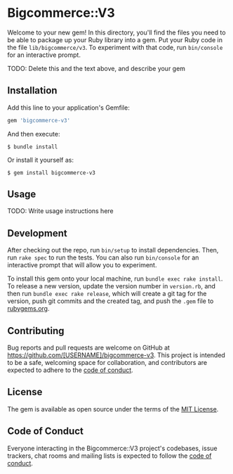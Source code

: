 # Bigcommerce::V3

Welcome to your new gem! In this directory, you'll find the files you need to be able to package up your Ruby library into a gem. Put your Ruby code in the file `lib/bigcommerce/v3`. To experiment with that code, run `bin/console` for an interactive prompt.

TODO: Delete this and the text above, and describe your gem

## Installation

Add this line to your application's Gemfile:

```ruby
gem 'bigcommerce-v3'
```

And then execute:

    $ bundle install

Or install it yourself as:

    $ gem install bigcommerce-v3

## Usage

TODO: Write usage instructions here

## Development

After checking out the repo, run `bin/setup` to install dependencies. Then, run `rake spec` to run the tests. You can also run `bin/console` for an interactive prompt that will allow you to experiment.

To install this gem onto your local machine, run `bundle exec rake install`. To release a new version, update the version number in `version.rb`, and then run `bundle exec rake release`, which will create a git tag for the version, push git commits and the created tag, and push the `.gem` file to [rubygems.org](https://rubygems.org).

## Contributing

Bug reports and pull requests are welcome on GitHub at https://github.com/[USERNAME]/bigcommerce-v3. This project is intended to be a safe, welcoming space for collaboration, and contributors are expected to adhere to the [code of conduct](https://github.com/[USERNAME]/bigcommerce-v3/blob/main/CODE_OF_CONDUCT.md).

## License

The gem is available as open source under the terms of the [MIT License](https://opensource.org/licenses/MIT).

## Code of Conduct

Everyone interacting in the Bigcommerce::V3 project's codebases, issue trackers, chat rooms and mailing lists is expected to follow the [code of conduct](https://github.com/[USERNAME]/bigcommerce-v3/blob/main/CODE_OF_CONDUCT.md).
